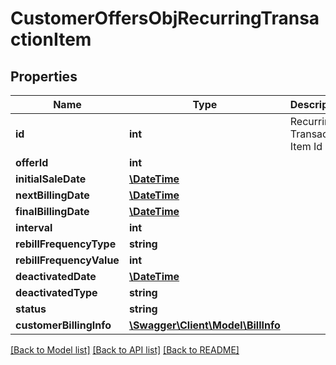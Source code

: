 # CustomerOffersObjRecurringTransactionItem

## Properties
Name | Type | Description | Notes
------------ | ------------- | ------------- | -------------
**id** | **int** | Recurring Transaction Item Id | [optional] 
**offerId** | **int** |  | [optional] 
**initialSaleDate** | [**\DateTime**](Date.md) |  | [optional] 
**nextBillingDate** | [**\DateTime**](Date.md) |  | [optional] 
**finalBillingDate** | [**\DateTime**](Date.md) |  | [optional] 
**interval** | **int** |  | [optional] 
**rebillFrequencyType** | **string** |  | [optional] 
**rebillFrequencyValue** | **int** |  | [optional] 
**deactivatedDate** | [**\DateTime**](Date.md) |  | [optional] 
**deactivatedType** | **string** |  | [optional] 
**status** | **string** |  | [optional] 
**customerBillingInfo** | [**\Swagger\Client\Model\BillInfo**](BillInfo.md) |  | [optional] 

[[Back to Model list]](../README.md#documentation-for-models) [[Back to API list]](../README.md#documentation-for-api-endpoints) [[Back to README]](../README.md)


